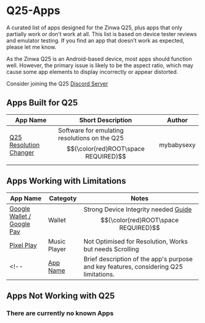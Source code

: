 # Q25-Apps
A curated list of apps designed for the Zinwa Q25, plus apps that only partially work or don’t work at all.
This list is based on device tester reviews and emulator testing.
If you find an app that doesn’t work as expected, please let me know.

As the Zinwa Q25 is an Android-based device, most apps should function well. 
However, the primary issue is likely to be the aspect ratio, which may cause some app elements to display incorrectly or appear distorted.

Consider joining the Q25 [Discord Server](https://discord.com/invite/D2P7UqFdXz)

## Apps Built for Q25


| App Name | Short Description | Author |
|----------|-------------------|-------|
| [Q25 Resolution Changer](https://github.com/mybabysexy/q25-res-changer) | Software for emulating resolutions on the Q25 $${\color{red}ROOT\space REQUIRED}$$| mybabysexy |

<!--
## Apps specifically tested to work with Q25

| App Name | Cetegory | Notes |
|----------|-------------------|-------|
| [Apple Music](https://play.google.com/store/apps/details/Apple_Music?id=com.apple.android.music&hl=gsw) | Music Provider |  |
| [Youtube Music](https://play.google.com/store/apps/details?id=com.google.android.apps.youtube.music&hl=gsw) | Music Provider |  |
| [ChatGPT](https://play.google.com/store/apps/details?id=com.openai.chatgpt&utm_source=emea_Med) | AI |  |
| [Reddit]((https://play.google.com/store/apps/details?id=com.reddit.frontpage&utm_source=emea_Med)) |  |  |
| [Instagram](https://play.google.com/store/apps/details?id=com.instagram.android&hl=en) | Social Media |  |
| [Naver Whale Browser](https://play.google.com/store/apps/details?id=com.naver.whale&hl=en) | Browser | Trackpad Support |

| [App Name](https://example.com/app3) | Brief description of the app's purpose and functionality on Q25. | Notes on general compatibility or usage with Q25. |
-->
## Apps Working with Limitations

| App Name | Categoty | Notes |
|----------|-------------------|-------|
| [Google Wallet / Google Pay](https://play.google.com/store/apps/details?id=com.google.android.apps.walletnfcrel&hl=en) | Wallet | Strong Device Integrity needed [Guide](https://xdaforums.com/t/guide-how-to-pass-strong-integrity-on-android-step-by-step-guide.4729435/) $${\color{red}ROOT\space REQUIRED}$$|
| [Pixel Play](https://github.com/theovilardo/PixelPlay) | Music Player | Not Optimised for Resolution, Works but needs Scrolling |
<!--| [App Name](https://example.com/app2) | Brief description of the app's purpose and key features, considering Q25 limitations. | Notes on specific limitations or workarounds for Q25 compatibility. | -->
## Apps Not Working with Q25
### There are currently no known Apps
<!--
| App Name | Category | Notes |
|----------|-------------------|-------|
| [App Name](https://example.com/app1) | Brief description of the app's purpose and why it fails on Q25. | Notes on specific compatibility issues or reasons for failure. |-->
